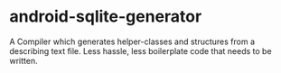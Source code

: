 android-sqlite-generator
========================

A Compiler which generates helper-classes and structures from a describing text file. Less hassle, less boilerplate code that needs to be written.

